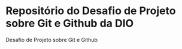 # Repositório do Desafio de Projeto sobre Git e Github da DIO
Desafio de Projeto sobre Git e Github
